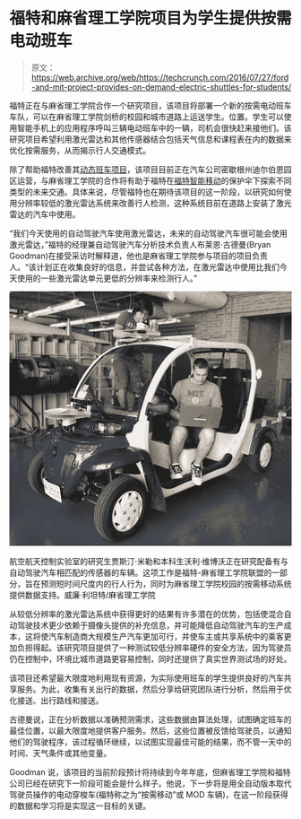 # 福特和麻省理工学院项目为学生提供按需电动班车 

> 原文：<https://web.archive.org/web/https://techcrunch.com/2016/07/27/ford-and-mit-project-provides-on-demand-electric-shuttles-for-students/>

福特正在与麻省理工学院合作一个研究项目，该项目将部署一个新的按需电动班车车队，可以在麻省理工学院剑桥的校园和城市道路上运送学生。位置。学生可以使用智能手机上的应用程序呼叫三辆电动班车中的一辆，司机会很快赶来接他们。该研究项目希望利用激光雷达和其他传感器结合包括天气信息和课程表在内的数据来优化按需服务，从而揭示行人交通模式。

除了帮助福特改善其[动态班车项目](https://web.archive.org/web/20221209033045/https://www.engadget.com/2015/12/10/fords-dynamic-shuttle-tests-out-a-competitor-for-uber/)，该项目目前正在汽车公司密歇根州迪尔伯恩园区运营，与麻省理工学院的合作将有助于福特在[福特智能移动](https://web.archive.org/web/20221209033045/http://www.autoblog.com/2016/03/13/ford-smart-mobility-company-technology-transportation/)的保护伞下探索不同类型的未来交通。具体来说，尽管福特也在期待该项目的这一阶段，以研究如何使用分辨率较低的激光雷达系统来改善行人检测，这种系统目前在道路上安装了激光雷达的汽车中使用。

“我们今天使用的自动驾驶汽车使用激光雷达，未来的自动驾驶汽车很可能会使用激光雷达，”福特的经理兼自动驾驶汽车分析技术负责人布莱恩·古德曼(Bryan Goodman)在接受采访时解释道，他也是麻省理工学院参与项目的项目负责人。“该计划正在收集良好的信息，并尝试各种方法，在激光雷达中使用比我们今天使用的一些激光雷达单元更低的分辨率来检测行人。”

[![Graduate student Justin Miller and undergrad Wally Wibowo of the Aerospace Controls Lab working on vehicles outfitted with sensors that match those of self-driving cars. This work is part of the Ford-MIT Alliance and aims to predict pedestrian behaviors on short time-scales while also providing data to support a mobility-on-demand system for the MIT campus.](img/3a9f113dd52ac76b8131fe61718080f5.png)](https://web.archive.org/web/20221209033045/https://beta.techcrunch.com/wp-content/uploads/2016/07/mit3.jpg)

航空航天控制实验室的研究生贾斯汀·米勒和本科生沃利·维博沃正在研究配备有与自动驾驶汽车相匹配的传感器的车辆。这项工作是福特-麻省理工学院联盟的一部分，旨在预测短时间尺度内的行人行为，同时为麻省理工学院校园的按需移动系统提供数据支持。威廉·利坦特/麻省理工学院

从较低分辨率的激光雷达系统中获得更好的结果有许多潜在的优势，包括使混合自动驾驶技术更少依赖于摄像头提供的补充信息，并可能降低自动驾驶汽车的生产成本，这将使汽车制造商大规模生产汽车更加可行，并使车主或共享系统中的乘客更加负担得起。该研究项目提供了一种测试较低分辨率硬件的安全方法，因为驾驶员仍在控制中，环境比城市道路更容易控制，同时还提供了真实世界测试场的好处。

该项目还希望最大限度地利用现有资源，为实际使用班车的学生提供良好的汽车共享服务。为此，收集有关出行的数据，然后分享给研究团队进行分析，然后用于优化接送、出行路线和接送。

古德曼说，正在分析数据以准确预测需求，这些数据由算法处理，试图确定班车的最佳位置，以最大限度地提供客户服务。然后，这些位置被反馈给驾驶员，以通知他们的驾驶程序，该过程循环继续，以试图实现最佳可能的结果，而不管一天中的时间、天气条件或其他变量。

Goodman 说，该项目的当前阶段预计将持续到今年年底，但麻省理工学院和福特公司已经在研究下一阶段可能会是什么样子。他说，下一步将是用全自动版本取代驾驶员操作的电动穿梭车(福特称之为“按需移动”或 MOD 车辆)，在这一阶段获得的数据和学习将是实现这一目标的关键。
